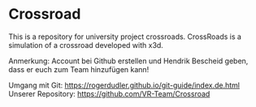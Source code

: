 # Crossroad
This is a repository for university project crossroads. CrossRoads is a simulation of a crossroad developed with x3d.  

Anmerkung: Account bei Github erstellen und Hendrik Bescheid geben, dass er euch zum Team hinzufügen kann!

Umgang mit Git: https://rogerdudler.github.io/git-guide/index.de.html
Unserer Repository: https://github.com/VR-Team/Crossroad

